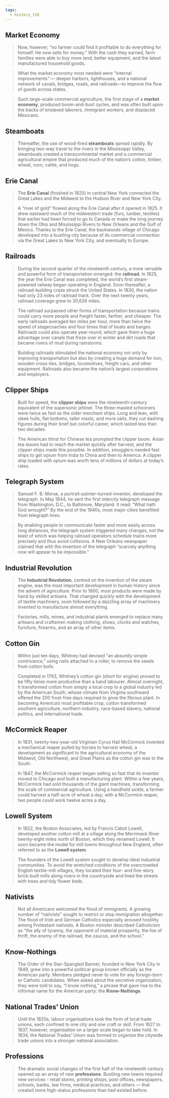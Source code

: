 ```yaml
---
tags:
  - history_110
---
```


## Market Economy

> Now, however, “no farmer could find it profitable to do everything for himself. He now sells for money.” With the cash they earned, farm families were able to buy more land, better equipment, and the latest manufactured household goods.

> What the market economy most needed were “internal improvements” — deeper harbors, lighthouses, and a national network of canals, bridges, roads, and railroads—to improve the flow of goods across states.

> Such large-scale commercial agriculture, the first stage of a **market economy**, produced boom-and-bust cycles, and was often built upon the backs of enslaved laborers, immigrant workers, and displaced Mexicans.

## Steamboats

> Thereafter, the use of wood-fired **steamboats** spread rapidly. By bringing two-way travel to the rivers in the Mississippi Valley, steamboats created a transcontinental market and a commercial agricultural empire that produced much of the nation’s cotton, timber, wheat, corn, cattle, and hogs.

## Erie Canal

> The **Erie Canal** (finished in 1825) in central New York connected the Great Lakes and the Midwest to the Hudson River and New York City.

> A “river of gold” flowed along the Erie Canal after it opened in 1825. It drew eastward much of the midwestern trade (furs, lumber, textiles) that earlier had been forced to go to Canada or make the long journey down the Ohio and Mississippi Rivers to New Orleans and the Gulf of Mexico. Thanks to the Erie Canal, the backwoods village of Chicago developed into a bustling city because of its commercial connection via the Great Lakes to New York City, and eventually to Europe.

## Railroads

> During the second quarter of the nineteenth century, a more versatile and powerful form of transportation emerged: the **railroad**. In 1825, the year the Erie Canal was completed, the world’s first steam-powered railway began operating in England. Soon thereafter, a railroad-building craze struck the United States. In 1830, the nation had only 23 miles of railroad track. Over the next twenty years, railroad coverage grew to 30,626 miles.

> The railroad surpassed other forms of transportation because trains could carry more people and freight faster, farther, and cheaper. The early railroads averaged ten miles per hour, more than twice the speed of stagecoaches and four times that of boats and barges. Railroads could also operate year-round, which gave them a huge advantage over canals that froze over in winter and dirt roads that became rivers of mud during rainstorms.

> Building railroads stimulated the national economy not only by improving transportation but also by creating a huge demand for iron, wooden cross-ties, bridges, locomotives, freight cars, and other equipment. Railroads also became the nation’s largest corporations and employers.

## Clipper Ships

> Built for speed, the **clipper ships** were the nineteenth-century equivalent of the supersonic jetliner. The three-masted schooners were twice as fast as the older merchant ships. Long and lean, with sleek hulls, flat bottoms, taller masts, and more sails, they cut dashing figures during their brief but colorful career, which lasted less than two decades.

> The American thirst for Chinese tea prompted the clipper boom. Asian tea leaves had to reach the market quickly after harvest, and the clipper ships made this possible. In addition, smugglers needed fast ships to get opium from India to China and then to America. A clipper ship loaded with opium was worth tens of millions of dollars at today’s rates.

## Telegraph System

> Samuel F. B. Morse, a portrait-painter-turned-inventor, developed the telegraph. In May 1844, he sent the first intercity telegraph message from Washington, D.C., to Baltimore, Maryland. It read: “What hath God wrought?” By the end of the 1840s, most major cities benefited from telegraph lines.

> By enabling people to communicate faster and more easily across long distances, the telegraph system triggered many changes, not the least of which was helping railroad operators schedule trains more precisely and thus avoid collisions. A New Orleans newspaper claimed that with the invention of the telegraph “scarcely anything now will appear to be impossible.”

## Industrial Revolution

> The **Industrial Revolution**, centred on the invention of the steam engine, was the most important development in human history since the advent of agriculture. Prior to 1800, most products were made by hand by skilled artisans. That changed quickly with the development of textile machinery, soon followed by a dazzling array of machinery invented to manufacture almost everything.

> Factories, mills, mines, and industrial plants emerged to replace many artisans and craftsmen making clothing, shoes, clocks and watches, furniture, firearms, and an array of other items.

## Cotton Gin

> Within just ten days, Whitney had devised “an absurdly simple contrivance,” using nails attached to a roller, to remove the seeds from cotton bolls.

> Completed in 1793, Whitney’s cotton gin (short for engine) proved to be fifty times more productive than a hand labourer. Almost overnight, it transformed cotton from simply a local crop to a global industry led by the American South, whose climate from Virginia southward offered the 200 frost-free days required to grow the fibrous plant. In becoming America’s most profitable crop, cotton transformed southern agriculture, northern industry, race-based slavery, national politics, and international trade.

## McCormick Reaper

> In 1831, twenty-two-year-old Virginian Cyrus Hall McCormick invented a mechanical reaper pulled by horses to harvest wheat, a development as significant to the agricultural economy of the Midwest, Old Northwest, and Great Plains as the cotton gin was to the South.

> In 1847, the McCormick reaper began selling so fast that its inventor moved to Chicago and built a manufacturing plant. Within a few years, McCormick had sold thousands of the giant machines, transforming the scale of commercial agriculture. Using a handheld sickle, a farmer could harvest a half-acre of wheat a day; with a McCormick reaper, two people could work twelve acres a day.

## Lowell System

> In 1822, the Boston Associates, led by Francis Cabot Lowell, developed another cotton mill at a village along the Merrimack River twenty-eight miles north of Boston, which they renamed Lowell. It soon became the model for mill towns throughout New England, often referred to as the **Lowell system**.

> The founders of the Lowell system sought to develop ideal industrial communities. To avoid the wretched conditions of the overcrowded English textile-mill villages, they located their four- and five-story brick-built mills along rivers in the countryside and lined the streets with trees and tidy flower beds.

## Nativists

> Not all Americans welcomed the flood of immigrants. A growing number of “nativists” sought to restrict or stop immigration altogether. The flood of Irish and German Catholics especially aroused hostility among Protestant nativists. A Boston minister described Catholicism as “the ally of tyranny, the opponent of material prosperity, the foe of thrift, the enemy of the railroad, the caucus, and the school.”

## Know-Nothings

> The Order of the Star-Spangled Banner, founded in New York City in 1849, grew into a powerful political group known officially as the American party. Members pledged never to vote for any foreign-born or Catholic candidates. When asked about the secretive organization, they were told to say, “I know nothing,” a phrase that gave rise to the informal name for the American party: the **Know-Nothings**.

## National Trades' Union

> Until the 1820s, labour organisations took the form of local trade unions, each confined to one city and one craft or skill. From 1827 to 1837, however, organisation on a larger scale began to take hold. In 1834, the National Trades’ Union was formed to organize the citywide trade unions into a stronger national association.

## Professions

> The dramatic social changes of the first half of the nineteenth century opened up an array of new **professions**. Bustling new towns required new services - retail stores, printing shops, post offices, newspapers, schools, banks, law firms, medical practices, and others — that created more high-status professions than had existed before.